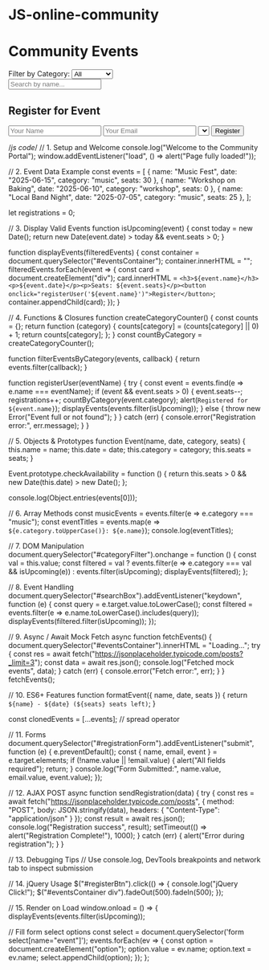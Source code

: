 # JS-online-community
<!DOCTYPE html>
<html lang="en">
<head>
  <meta charset="UTF-8" />
  <meta name="viewport" content="width=device-width, initial-scale=1.0" />
  <title>Local Community Event Portal</title>
</head>
<body>
  <h1>Community Events</h1>
  <div>
    <label for="categoryFilter">Filter by Category:</label>
    <select id="categoryFilter">
      <option value="">All</option>
      <option value="music">Music</option>
      <option value="workshop">Workshop</option>
    </select>
  </div>

  <input type="text" id="searchBox" placeholder="Search by name..." />

  <div id="eventsContainer"></div>

  <form id="registrationForm">
    <h2>Register for Event</h2>
    <input type="text" name="name" placeholder="Your Name" required />
    <input type="email" name="email" placeholder="Your Email" required />
    <select name="event" required></select>
    <button type="submit" id="registerBtn">Register</button>
  </form>

  <script src="https://code.jquery.com/jquery-3.6.0.min.js"></script>
  <script src="main.js"></script>
</body>
</html>

/*js code*/
// 1. Setup and Welcome
console.log("Welcome to the Community Portal");
window.addEventListener("load", () => alert("Page fully loaded!"));

// 2. Event Data Example
const events = [
  { name: "Music Fest", date: "2025-06-15", category: "music", seats: 30 },
  { name: "Workshop on Baking", date: "2025-06-10", category: "workshop", seats: 0 },
  { name: "Local Band Night", date: "2025-07-05", category: "music", seats: 25 },
];

let registrations = 0;

// 3. Display Valid Events
function isUpcoming(event) {
  const today = new Date();
  return new Date(event.date) > today && event.seats > 0;
}

function displayEvents(filteredEvents) {
  const container = document.querySelector("#eventsContainer");
  container.innerHTML = "";
  filteredEvents.forEach(event => {
    const card = document.createElement("div");
    card.innerHTML = `<h3>${event.name}</h3><p>${event.date}</p><p>Seats: ${event.seats}</p><button onclick="registerUser('${event.name}')">Register</button>`;
    container.appendChild(card);
  });
}

// 4. Functions & Closures
function createCategoryCounter() {
  const counts = {};
  return function (category) {
    counts[category] = (counts[category] || 0) + 1;
    return counts[category];
  };
}
const countByCategory = createCategoryCounter();

function filterEventsByCategory(events, callback) {
  return events.filter(callback);
}

function registerUser(eventName) {
  try {
    const event = events.find(e => e.name === eventName);
    if (event && event.seats > 0) {
      event.seats--;
      registrations++;
      countByCategory(event.category);
      alert(`Registered for ${event.name}`);
      displayEvents(events.filter(isUpcoming));
    } else {
      throw new Error("Event full or not found");
    }
  } catch (err) {
    console.error("Registration error:", err.message);
  }
}

// 5. Objects & Prototypes
function Event(name, date, category, seats) {
  this.name = name;
  this.date = date;
  this.category = category;
  this.seats = seats;
}

Event.prototype.checkAvailability = function () {
  return this.seats > 0 && new Date(this.date) > new Date();
};

console.log(Object.entries(events[0]));

// 6. Array Methods
const musicEvents = events.filter(e => e.category === "music");
const eventTitles = events.map(e => `${e.category.toUpperCase()}: ${e.name}`);
console.log(eventTitles);

// 7. DOM Manipulation
document.querySelector("#categoryFilter").onchange = function () {
  const val = this.value;
  const filtered = val ? events.filter(e => e.category === val && isUpcoming(e)) : events.filter(isUpcoming);
  displayEvents(filtered);
};

// 8. Event Handling
document.querySelector("#searchBox").addEventListener("keydown", function (e) {
  const query = e.target.value.toLowerCase();
  const filtered = events.filter(e => e.name.toLowerCase().includes(query));
  displayEvents(filtered.filter(isUpcoming));
});

// 9. Async / Await Mock Fetch
async function fetchEvents() {
  document.querySelector("#eventsContainer").innerHTML = "Loading...";
  try {
    const res = await fetch("https://jsonplaceholder.typicode.com/posts?_limit=3");
    const data = await res.json();
    console.log("Fetched mock events", data);
  } catch (err) {
    console.error("Fetch error:", err);
  }
}
fetchEvents();

// 10. ES6+ Features
function formatEvent({ name, date, seats }) {
  return `${name} - ${date} (${seats} seats left)`;
}

const clonedEvents = [...events]; // spread operator

// 11. Forms
document.querySelector("#registrationForm").addEventListener("submit", function (e) {
  e.preventDefault();
  const { name, email, event } = e.target.elements;
  if (!name.value || !email.value) {
    alert("All fields required");
    return;
  }
  console.log("Form Submitted:", name.value, email.value, event.value);
});

// 12. AJAX POST
async function sendRegistration(data) {
  try {
    const res = await fetch("https://jsonplaceholder.typicode.com/posts", {
      method: "POST",
      body: JSON.stringify(data),
      headers: { "Content-Type": "application/json" }
    });
    const result = await res.json();
    console.log("Registration success", result);
    setTimeout(() => alert("Registration Complete!"), 1000);
  } catch (err) {
    alert("Error during registration");
  }
}

// 13. Debugging Tips
// Use console.log, DevTools breakpoints and network tab to inspect submission

// 14. jQuery Usage
$("#registerBtn").click(() => {
  console.log("jQuery Click!");
  $("#eventsContainer div").fadeOut(500).fadeIn(500);
});

// 15. Render on Load
window.onload = () => {
  displayEvents(events.filter(isUpcoming));

  // Fill form select options
  const select = document.querySelector('form select[name="event"]');
  events.forEach(ev => {
    const option = document.createElement("option");
    option.value = ev.name;
    option.text = ev.name;
    select.appendChild(option);
  });
};
